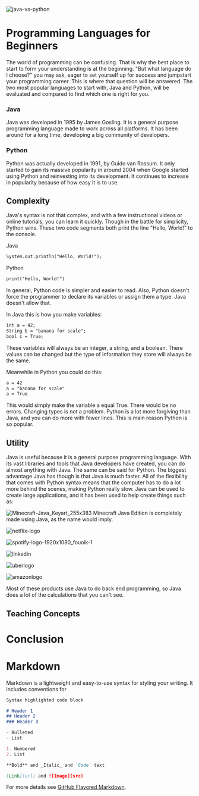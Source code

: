 ![java-vs-python](https://user-images.githubusercontent.com/46731576/101271299-88ee1c80-3736-11eb-9f87-0f1c81763bef.png)

# Programming Languages for Beginners
The world of programming can be confusing. That is why the best place to start to form your understanding is at the beginning. "But what language do I choose?" you may ask, eager to set yourself up for success and jumpstart your programming career. This is where that question will be answered. The two most popular languages to start with, Java and Python, will be evaluated and compared to find which one is right for you.


### Java
Java was developed in 1995 by James Gosling. It is a general purpose programming language made to work across all platforms. It has been around for a long time, developing a big community of developers.

### Python
Python was actually developed in 1991, by Guido van Rossum. It only started to gain its massive popularity in around 2004 when Google started using Python and reinvesting into its development. It continues to increase in popularity because of how easy it is to use.

## Complexity
Java's syntax is not that complex, and with a few instructional videos or online tutorials, you can learn it quickly. Though in the battle for simplicity, Python wins. These two code segments both print the line "Hello, World!" to the console.


Java
```markdown
System.out.println("Hello, World!"); 
```

Python
```markdown
print("Hello, World!")
```

In general, Python code is simpler and easier to read. Also, Python doesn't force the programmer to declare its variables or assign them a type. Java doesn't allow that.

In Java this is how you make variables:
```markdown
int a = 42;
String b = "banana for scale";
bool c = True;
```
These variables will always be an integer, a string, and a boolean. There values can be changed but the type of information they store will always be the same.

Meanwhile in Python you could do this:
```markdown
a = 42
a = "banana for scale"
a = True
```
This would simply make the variable a equal True. There would be no errors. Changing types is not a problem. Python is a lot more forgiving than Java, and you can do more with fewer lines. This is main reason Python is so popular.

## Utility
Java is useful because it is a general purpose programming language. With its vast libraries and tools that Java developers have created, you can do almost anything with Java. The same can be said for Python. 
The biggest advantage Java has though is that Java is much faster. All of the flexibility that comes with Python syntax means that the computer has to do a lot more behind the scenes, making Python really slow. Java can be used to create large applications, and it has been used to help create things such as:

![Minecraft-Java_Keyart_255x383](https://user-images.githubusercontent.com/46731576/101272344-4c272300-3740-11eb-81a9-71df7dcb8bc7.jpg)
Minecraft Java Edition is completely made using Java, as the name would imply.

![netflix-logo](https://user-images.githubusercontent.com/46731576/101272346-4df0e680-3740-11eb-947b-77f52188fb69.png)

![spotify-logo-1920x1080_fouoik-1](https://user-images.githubusercontent.com/46731576/101272347-4fbaaa00-3740-11eb-97c4-9d00faf1b4c4.jpg)

![linkedin](https://user-images.githubusercontent.com/46731576/101272436-fe5eea80-3740-11eb-8da7-6c27ef067aef.jpg)

![uberlogo](https://user-images.githubusercontent.com/46731576/101272441-00c14480-3741-11eb-875a-7099e4212a66.png)

![amazonlogo](https://user-images.githubusercontent.com/46731576/101272443-01f27180-3741-11eb-9126-16f4d6e44fc6.png)

Most of these products use Java to do back end programming, so Java does a lot of the calculations that you can't see.


## Teaching Concepts


# Conclusion



# Markdown

Markdown is a lightweight and easy-to-use syntax for styling your writing. It includes conventions for

```markdown
Syntax highlighted code block

# Header 1
## Header 2
### Header 3

- Bulleted
- List

1. Numbered
2. List

**Bold** and _Italic_ and `Code` text

[Link](url) and ![Image](src)
```

For more details see [GitHub Flavored Markdown](https://guides.github.com/features/mastering-markdown/).

